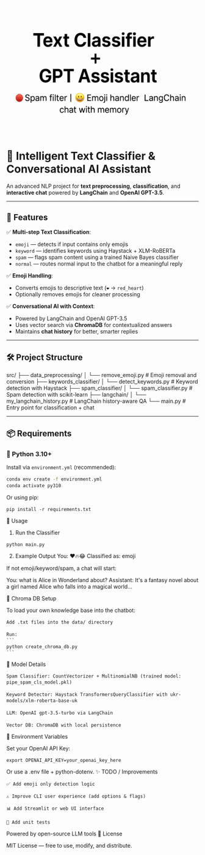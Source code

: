<p align="center">
  <img src="banner.png" alt="Project Banner" width="800"/>
</p>

# 🧠 Intelligent Text Classifier & Conversational AI Assistant

An advanced NLP project for **text preprocessing**, **classification**, and **interactive chat** powered by **LangChain** and **OpenAI GPT-3.5**.

---

## 🚀 Features

✅ **Multi-step Text Classification**:
- `emoji` — detects if input contains only emojis
- `keyword` — identifies keywords using Haystack + XLM-RoBERTa
- `spam` — flags spam content using a trained Naive Bayes classifier
- `normal` — routes normal input to the chatbot for a meaningful reply

✅ **Emoji Handling**:
- Converts emojis to descriptive text (`❤️` → `red_heart`)
- Optionally removes emojis for cleaner processing

✅ **Conversational AI with Context**:
- Powered by LangChain and OpenAI GPT-3.5
- Uses vector search via **ChromaDB** for contextualized answers
- Maintains **chat history** for better, smarter replies

---

## 🛠️ Project Structure

src/ ├── data_preprocessing/ │ └── remove_emoji.py # Emoji removal and conversion ├── 
keywords_classifier/ │ └── detect_keywords.py # Keyword detection with Haystack ├── 
spam_classifier/ │ └── spam_classifier.py # Spam detection with scikit-learn ├── 
langchain/ │ └── my_langchain_history.py # LangChain history-aware QA └── main.py # Entry point for classification + chat

---

## 📦 Requirements

### 🐍 Python 3.10+

Install via `environment.yml` (recommended):
```bash
conda env create -f environment.yml
conda activate py310
```
Or using pip:
```
pip install -r requirements.txt
```
💬 Usage
1. Run the Classifier
```
python main.py
```
2. Example Output
You: ❤️🔥😂
Classified as: emoji

If not emoji/keyword/spam, a chat will start:

You: what is Alice in Wonderland about?
Assistant: It's a fantasy novel about a girl named Alice who falls into a magical world...

🧠 Chroma DB Setup

To load your own knowledge base into the chatbot:

    Add .txt files into the data/ directory

    Run:
    ```
    python create_chroma_db.py
    ```
🧪 Model Details

    Spam Classifier: CountVectorizer + MultinomialNB (trained model: pipe_spam_cls_model.pkl)

    Keyword Detector: Haystack TransformersQueryClassifier with ukr-models/xlm-roberta-base-uk

    LLM: OpenAI gpt-3.5-turbo via LangChain

    Vector DB: ChromaDB with local persistence

🔐 Environment Variables

Set your OpenAI API Key:
```
export OPENAI_API_KEY=your_openai_key_here
```

Or use a .env file + python-dotenv.
✨ TODO / Improvements

    ✅ Add emoji only detection logic

    ⚠ Improve CLI user experience (add options & flags)

    📊 Add Streamlit or web UI interface

    🧪 Add unit tests



Powered by open-source LLM tools
📄 License

MIT License — free to use, modify, and distribute.

